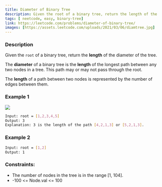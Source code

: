 ```yaml
---
title: Diameter of Binary Tree
description: Given the root of a binary tree, return the length of the diameter of the tree.
tags: [ neetcode, easy, binary-tree]
link: https://leetcode.com/problems/diameter-of-binary-tree/
images: [https://assets.leetcode.com/uploads/2021/03/06/diamtree.jpg]
---
```


### Description

Given the `root` of a binary tree, return the **length** of the diameter of the tree.

The **diameter** of a binary tree is the **length** of the longest path between any two nodes in a tree. This path may or may not pass through the root.

The **length** of a path between two nodes is represented by the number of edges between them.

### Example 1

![](https://assets.leetcode.com/uploads/2021/03/06/diamtree.jpg)

```bash
Input: root = [1,2,3,4,5]
Output: 3
Explanation: 3 is the length of the path [4,2,1,3] or [5,2,1,3].
```

### Example 2

```bash
Input: root = [1,2]
Output: 1
```

### Constraints:

- The number of nodes in the tree is in the range [1, 104]. 
- -100 <= Node.val <= 100